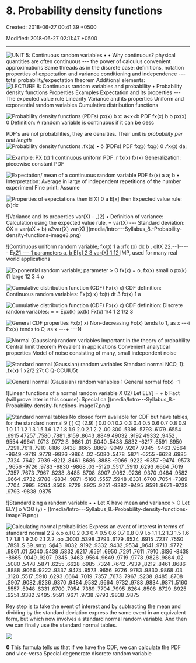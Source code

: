 # 8. Probability density functions

Created: 2018-06-27 00:41:39 +0500

Modified: 2018-06-27 02:11:47 +0500

---

![UNIT 5: Continuous random variables • • Why continuous? physical quantities are often continuous --- the power of calculus convenient approximations Same threads as in the discrete case: definitions, notation properties of expectation and variance conditioning and independence --- total probability/expectation theorem Additional elements: ](media/Intro---Syllabus_8.-Probability-density-functions-image1.png)
![LECTURE 8: Continuous random variables and probability • Probability density functions Properties Examples Expectation and its properties --- The expected value rule Linearity Variance and its properties Uniform and exponential random variables Cumulative distribution functions ](media/Intro---Syllabus_8.-Probability-density-functions-image2.png)

![Probability density functions (PDFs) px(x) b x: a<x<b PDF fx(x) b b px(x) 0 Definition: A random variable is continuous if it can be desc ](media/Intro---Syllabus_8.-Probability-density-functions-image3.png)

PDF's are not probabilities, they are densities. Their unit is *probability per unit length*
![Probability density functions .fx(a) • ô (PDFs) PDF fx@) fx@) 0 .fx@) da; ](media/Intro---Syllabus_8.-Probability-density-functions-image4.png)

![Example: PX (x) 1 continuous uniform PDF :r fx(x) fx(x) Generalization: piecewise constant PDF ](media/Intro---Syllabus_8.-Probability-density-functions-image5.png)

![Expectation/ mean of a continuous random variable PDF fx(x) a a; b • Interpretation: Average in large of independent repetitions of the number experiment Fine print: Assume ](media/Intro---Syllabus_8.-Probability-density-functions-image6.png)

![Properties of expectations then E[X] 0 a E[x] then Expected value rule: (x)dx ](media/Intro---Syllabus_8.-Probability-density-functions-image7.png)

![Variance and its properties var(X) - „)2] • Definition of variance: Calculation using the expected value rule, = var(X) --- Standard deviation: OX = var(aX + b) a2var(X) var(X) ](media/Intro---Syllabus_8.-Probability-density-functions-image8.png)

![Continuous uniform random variable; fx@) 1 a :rfx (x) dx b . oltX 22.--1---- - E[x21 --- 1 parameters a, b E[x] 2 3 var(X) 1 12 ](media/Intro---Syllabus_8.-Probability-density-functions-image9.png)
IMP, used for many real world applications

![Exponential random variable; parameter > O fx(x) = o, fx(x) small o px(k) (1 large 12 3 4 o ](media/Intro---Syllabus_8.-Probability-density-functions-image10.png)

![Cumulative distribution function (CDF) Fx(x) x) CDF definition: Continuous random variables: Fx(x) x) fx(t) dt 3 fx(x) 1 a ](media/Intro---Syllabus_8.-Probability-density-functions-image11.png)

![Cumulative distribution function (CDF) Fx(x) x) CDF definition: Discrete random variables: = = Epx(k) px(k) Fx(x) 1/4 1 2 1/2 3 ](media/Intro---Syllabus_8.-Probability-density-functions-image12.png)

![General CDF properties Fx(x) x) Non-decreasing Fx(x) tends to 1, as x ---i Fx(x) tends to O, as x ---+ ---N ](media/Intro---Syllabus_8.-Probability-density-functions-image13.png)

![Normal (Gaussian) random variables Important in the theory of probability Central limit theorem Prevalent in applications Convenient analytical properties Model of noise consisting of many, small independent noise ](media/Intro---Syllabus_8.-Probability-density-functions-image14.png)

![Standard normal (Gaussian) random variables Standard normal NCO, 1): .fx(x) 1 x2/2 27t C Q-CCUIU5t ](media/Intro---Syllabus_8.-Probability-density-functions-image15.png)

![General normal (Gaussian) random variables 1 General normal fx(x) -1 ](media/Intro---Syllabus_8.-Probability-density-functions-image16.png)

![Linear functions of a normal random variable X 02) Let ELY] = + b Fact (will prove later in this course): Special ca ](media/Intro---Syllabus_8.-Probability-density-functions-image17.png)

![Standard normal tables No closed form available for CDF but have tables, for the standard normal 9 ( ) C) (2.9) ( 0.0 0.1 0.2 0.3 0.4 0.5 0.6 0.7 0.8 0.9 1.0 1.1 1.2 1.3 1.5 1.6 1.7 1.8 1.9 2.0 2.1 2.2 .00 300 .5398 .5793 .6179 .6554 .6915 47257 .7580 .7881 .8159 .8643 .8849 49032 .9192 49332 .9452 , 9554 49641 .9713 .9772 S .9861 .01 .5040 .5438 .5832 -6217 .6591 .6950 .7291 .7611 .7910 .8186 .8438 .8665 .8869 -9049 .9207 .9345 -9463 .9564 -9649 -9719 .9778 -9826 -9864 .02 -5080 .5478 .5871 -6255 -6628 .6985 .7324 .7642 .7939 -8212 .8461 .8686 .8888 -9066 .9222 -9357 -9474 .9573 , 9656 -9726 .9783 -9830 -9868 .03 -5120 .5517 .5910 .6293 .6664 .7019 .7357 .7673 .7967 .8238 .8485 .8708 .8907 .9082 .9236 .9370 .9484 .9582 .9664 .9732 .9788 -9834 .9871 -5160 .5557 .5948 .6331 .6700 .7054 -7389 .7704 .7995 .8264 .8508 .8729 .8925 .9251 -9382 -9495 .9591 .9671 -9738 .9793 -9838 .9875 ](media/Intro---Syllabus_8.-Probability-density-functions-image18.png)

![Standardizing a random variable • • Let X have mean and variance > O Let ELY] o VQQ (y) - ](media/Intro---Syllabus_8.-Probability-density-functions-image19.png)

![Calculating normal probabilities Express an event of interest in terms of standard normal 2 2 o.o o.l 0.2 0.3 0.4 0.5 0.6 0.7 0.8 0.9 l.o 1.1 1.2 1.3 1.5 1.6 1.7 1.8 1.9 2.0 2.1 2.2 .oo .3000 .5398 .3793 .6179 .6534 .6915 .7237 .75S0 .78S1 .S 39 .sn:g .S(i43 .9032 .9192 .9332 .9432 ,9534 „9641 .9713 .9772 .9861 .01 .5040 .5438 .5832 .6217 .6591 .6950 .7291 .7611 .7910 .SIS6 -8438 -8665 .9049 .9207 .9345 .9463 .9564 .9649 .9719 .9778 .9826 .9864 .02 .5080 .5478 .5871 .6255 .6628 .6985 .7324 .7642 .7939 „8212 .8461 .8686 .8888 .9066 .9222 .9337 .9474 .9573 .9656 .9726 .9783 .9830 .9868 .03 .3120 .5517 .5910 .6293 .6664 .7019 .7357 .7673 .7967 .S238 .8485 .8708 .S907 .9082 .9236 .9370 .9484 .9582 .9664 .9732 .9788 .9834 .9871 .5160 .5557 .5948 .6331 .6700 .7054 .7389 .7704 .7995 .8264 .8508 .8729 .8925 .9251 .9382 .9495 .9591 .9671 .9738 .9793 .9838 .9875 ](media/Intro---Syllabus_8.-Probability-density-functions-image20.png)

Key step is to take the event of interest and by subtracting the mean and dividing by the standard deviation express the same event in an equivalent form, but which now involves a standard normal random variable. And then we can finally use the standard normal tables.

![](media/Intro---Syllabus_8.-Probability-density-functions-image21.png)

**0**
This formula tells us that if we have the CDF, we can calculate the PDF and vice-versa
Special degenerate discrete random variable
